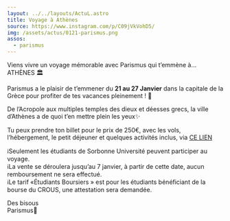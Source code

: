 ```yaml
---
layout: ../../layouts/ActuL.astro
title: Voyage à Athènes
source: https://www.instagram.com/p/C09jVkVohD5/
img: /assets/actus/0121-parismus.png
assos:
  - parismus
---
```


Viens vivre un voyage mémorable avec Parismus qui t’emmène à… ATHÈNES 🏛️

Parismus a le plaisir de t’emmener du __21 au 27 Janvier__ dans la capitale de la Grèce pour profiter de tes vacances pleinement ! 💙

De l’Acropole aux multiples temples des dieux et déesses grecs, la ville d’Athènes a de quoi t’en mettre plein les yeux✨

Tu peux prendre ton billet pour le prix de 250€, avec les vols, l’hébergement, le petit déjeuner et quelques activités inclus, via [CE LIEN](https://www.billetweb.fr/voyage-a-athenes)

ℹ️Seulement les étudiants de Sorbonne Université peuvent participer au voyage.  
ℹ️La vente se déroulera jusqu’au 7 janvier, à partir de cette date, aucun remboursement ne sera effectué.  
ℹ️Le tarif «Étudiants Boursiers » est pour les étudiants bénéficiant de la bourse du CROUS, une attestation sera demandée.

Des bisous  
Parismus💙